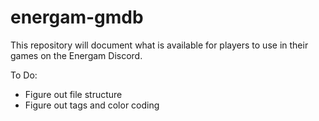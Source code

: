 # energam-gmdb
This repository will document what is available for players to use in their games on the Energam Discord.

To Do:
* Figure out file structure
* Figure out tags and color coding
